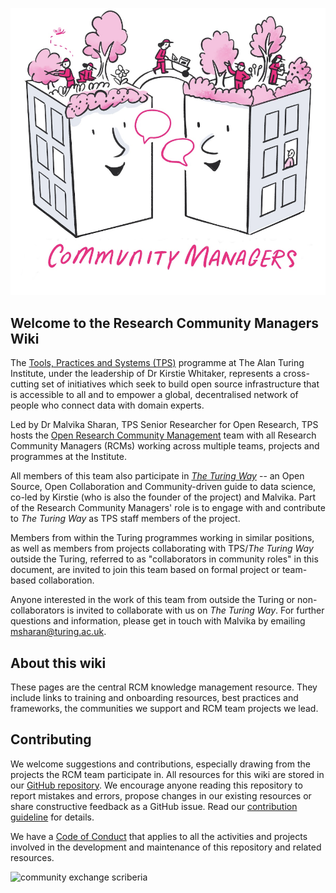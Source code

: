 ![community managers scriberia image](./images/community-managers.png)

## Welcome to the Research Community Managers Wiki

The [Tools, Practices and Systems (TPS)](https://www.turing.ac.uk/research/research-programmes/tools-practices-and-systems) programme at The Alan Turing Institute, under the leadership of Dr Kirstie Whitaker, represents a cross-cutting set of initiatives which seek to build open source infrastructure that is accessible to all and to empower a global, decentralised network of people who connect data with domain experts.

Led by Dr Malvika Sharan, TPS Senior Researcher for Open Research, TPS hosts the [Open Research Community Management](https://www.turing.ac.uk/research/research-programmes/tools-practices-and-systems/community-management-and-open-research) team with all Research Community Managers (RCMs) working across multiple teams, projects and programmes at the Institute.

All members of this team also participate in [*The Turing Way*](https://the-turing-way.netlify.app/welcome) -- an Open Source, Open Collaboration and Community-driven guide to data science, co-led by Kirstie (who is also the founder of the project) and Malvika.
Part of the Research Community Managers' role is to engage with and contribute to *The Turing Way* as TPS staff members of the project.

Members from within the Turing programmes working in similar positions, as well as members from projects collaborating with TPS/*The Turing Way* outside the Turing, referred to as "collaborators in community roles" in this document, are invited to join this team based on formal project or team-based collaboration.

Anyone interested in the work of this team from outside the Turing or non-collaborators is invited to collaborate with us on *The Turing Way*.
For further questions and information, please get in touch with Malvika by emailing [msharan@turing.ac.uk](mailto:msharan@turing.ac.uk).

## About this wiki

These pages are the central RCM knowledge management resource. They include links to training and onboarding resources, best practices and frameworks, the communities we support and RCM team projects we lead.

<!-- link out to each of the above in a 'resources' page -->


## Contributing

We welcome suggestions and contributions, especially drawing from the projects the RCM team participate in. All resources for this wiki are stored in our [GitHub repository](https://github.com/alan-turing-institute/open-research-community-management).
We encourage anyone reading this repository to report mistakes and errors, propose changes in our existing resources or share constructive feedback as a GitHub issue.
Read our [contribution guideline](https://github.com/alan-turing-institute/open-research-community-management/blob/main/CONTRIBUTING.md) for details.

We have a [Code of Conduct](https://github.com/alan-turing-institute/open-research-community-management/blob/main/CODE_OF_CONDUCT.md) that applies to all the activities and projects involved in the development and maintenance of this repository and related resources.

<!-- Members of the Open Research Community Building team will ensure that research and data-driven AI solutions at the Turing use and build on open source tools, practices and systems by empowering people in the research community with open research skills. Building on the successes of the Tools, Practices and Systems research programme, Community Managers advance and scale the bidirectional flow of knowledge, resources and evidence for high-quality research within the Institute, as well as connect them across national and international data science communities. The aim is to empower Communities of Practice (CoP) at the Turing and more widely by granting them access to the skills and support they need to participate, collaborate and build something that is bigger than the sum of its parts. -->

![community exchange scriberia](https://zenodo.org/record/6821117/files/community-exchange.jpg?download=1)
